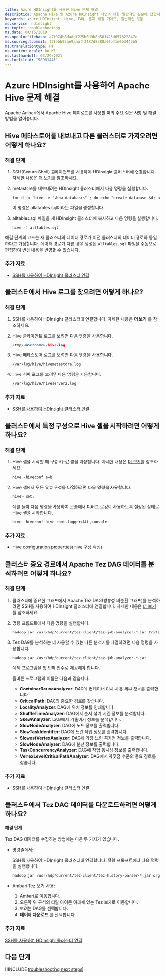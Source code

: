 ```yaml
---
title: Azure HDInsight를 사용한 Hive 문제 해결
description: Apache Hive 및 Azure HDInsight 작업에 대한 일반적인 질문에 답합니다.
keywords: Azure HDInsight, Hive, FAQ, 문제 해결 가이드, 일반적인 질문
ms.service: hdinsight
ms.topic: troubleshooting
ms.date: 08/15/2019
ms.openlocfilehash: a76974b8daddf225b0d9b8b581475d657322847e
ms.sourcegitcommit: f28ebb95ae9aaaff3f87d8388a09b41e0b3445b5
ms.translationtype: HT
ms.contentlocale: ko-KR
ms.lasthandoff: 03/29/2021
ms.locfileid: "98931448"
---
```

# <a name="troubleshoot-apache-hive-by-using-azure-hdinsight"></a>Azure HDInsight를 사용하여 Apache Hive 문제 해결

Apache Ambari에서 Apache Hive 페이로드를 사용할 때의 주요 질문 사항 및 해결 방법을 알아봅니다.

## <a name="how-do-i-export-a-hive-metastore-and-import-it-on-another-cluster"></a>Hive 메타스토어를 내보내고 다른 클러스터로 가져오려면 어떻게 하나요?

### <a name="resolution-steps"></a>해결 단계

1. SSH(Secure Shell) 클라이언트를 사용하여 HDInsight 클러스터에 연결합니다. 자세한 내용은 [더 보기](#additional-reading-end)를 참조하세요.

2. metastore를 내보내려는 HDInsight 클러스터에서 다음 명령을 실행합니다.

    ```apache
    for d in `hive -e "show databases"`; do echo "create database $d; use $d;" >> alltables.sql ; for t in `hive --database $d -e "show tables"` ; do ddl=`hive --database $d -e "show create table $t"`; echo "$ddl ;" >> alltables.sql ; echo "$ddl" | grep -q "PARTITIONED\s*BY" && echo "MSCK REPAIR TABLE $t ;" >> alltables.sql ; done; done
    ```

   이 명령은 allatables.sql이라는 파일을 생성합니다.

3. alltables.sql 파일을 새 HDInsight 클러스터에 복사하고 다음 명령을 실행합니다.

    ```apache
    hive -f alltables.sql
    ```

해결 단계의 코드는 새 클러스터의 데이터 경로가 이전 클러스터의 데이터 경로와 동일하다고 가정합니다. 데이터 경로가 다른 경우 생성된 `alltables.sql` 파일을 수동으로 편집하여 변경 내용을 반영할 수 있습니다.

### <a name="additional-reading"></a>추가 자료

- [SSH를 사용하여 HDInsight 클러스터 연결](hdinsight-hadoop-linux-use-ssh-unix.md)

## <a name="how-do-i-locate-hive-logs-on-a-cluster"></a>클러스터에서 Hive 로그를 찾으려면 어떻게 하나요?

### <a name="resolution-steps"></a>해결 단계

1. SSH를 사용하여 HDInsight 클러스터에 연결합니다. 자세한 내용은 **더 보기** 를 참조하세요.

2. Hive 클라이언트 로그를 보려면 다음 명령을 사용합니다.

   ```apache
   /tmp/<username>/hive.log
   ```

3. Hive 메타스토어 로그를 보려면 다음 명령을 사용합니다.

   ```apache
   /var/log/hive/hivemetastore.log
   ```

4. Hive 서버 로그를 보려면 다음 명령을 사용합니다.

   ```apache
   /var/log/hive/hiveserver2.log
   ```

### <a name="additional-reading"></a>추가 자료

- [SSH를 사용하여 HDInsight 클러스터 연결](hdinsight-hadoop-linux-use-ssh-unix.md)

## <a name="how-do-i-launch-the-hive-shell-with-specific-configurations-on-a-cluster"></a>클러스터에서 특정 구성으로 Hive 셸을 시작하려면 어떻게 하나요?

### <a name="resolution-steps"></a>해결 단계

1. Hive 셸을 시작할 때 구성 키-값 쌍을 지정합니다. 자세한 내용은 [더 보기](#additional-reading-end)를 참조하세요.

   ```apache
   hive -hiveconf a=b
   ```

2. Hive 셸에서 모든 유효 구성을 나열하려면 다음 명령을 사용합니다.

   ```apache
   hive> set;
   ```

   예를 들어 다음 명령을 사용하여 콘솔에서 디버그 로깅이 사용하도록 설정된 상태로 Hive 셸을 시작합니다.

   ```apache
   hive -hiveconf hive.root.logger=ALL,console
   ```

### <a name="additional-reading"></a>추가 자료

- [Hive configuration properties](https://cwiki.apache.org/confluence/display/Hive/Configuration+Properties)(Hive 구성 속성)

## <a name="how-do-i-analyze-apache-tez-dag-data-on-a-cluster-critical-path"></a><a name="how-do-i-analyze-tez-dag-data-on-a-cluster-critical-path"></a>클러스터 중요 경로에서 Apache Tez DAG 데이터를 분석하려면 어떻게 하나요?

### <a name="resolution-steps"></a>해결 단계

1. 클러스터에 중요한 그래프에서 Apache Tez DAG(방향성 비순환 그래프)를 분석하려면 SSH를 사용하여 HDInsight 클러스터에 연결합니다. 자세한 내용은 [더 보기](#additional-reading-end)를 참조하세요.

2. 명령 프롬프트에서 다음 명령을 실행합니다.

   ```apache
   hadoop jar /usr/hdp/current/tez-client/tez-job-analyzer-*.jar CriticalPath --saveResults --dagId <DagId> --eventFileName <DagData.zip> 
   ```

3. Tez DAG를 분석하는 데 사용할 수 있는 다른 분석기를 나열하려면 다음 명령을 사용합니다.

   ```apache
   hadoop jar /usr/hdp/current/tez-client/tez-job-analyzer-*.jar
   ```

   예제 프로그램을 첫 번째 인수로 제공해야 합니다.

   올바른 프로그램의 이름은 다음과 같습니다.
    - **ContainerReuseAnalyzer**: DAG에 컨테이너 다시 사용 세부 정보를 출력합니다.
    - **CriticalPath**: DAG의 중요한 경로를 찾습니다.
    - **LocalityAnalyzer**: DAG에 위치 정보를 인쇄합니다.
    - **ShuffleTimeAnalyzer**: DAG에서 순서 섞기 시간 정보를 분석합니다.
    - **SkewAnalyzer**: DAG에서 기울이기 정보를 분석합니다.
    - **SlowNodeAnalyzer**: DAG에 노드 정보를 출력합니다.
    - **SlowTaskIdentifier**: DAG에 느린 작업 정보를 출력합니다.
    - **SlowestVertexAnalyzer**: DAG에 가장 느린 꼭지점 정보를 출력합니다.
    - **SlowNodeAnalyzer**: DAG에 분산 정보를 출력합니다.
    - **TaskConcurrencyAnalyzer**: DAG에 작업 동시성 정보를 출력합니다.
    - **VertexLevelCriticalPathAnalyzer**: DAG에서 꼭짓점 수준의 중요 경로를 찾습니다.

### <a name="additional-reading"></a>추가 자료

- [SSH를 사용하여 HDInsight 클러스터 연결](hdinsight-hadoop-linux-use-ssh-unix.md)

## <a name="how-do-i-download-tez-dag-data-from-a-cluster"></a>클러스터에서 Tez DAG 데이터를 다운로드하려면 어떻게 하나요?

#### <a name="resolution-steps"></a>해결 단계

Tez DAG 데이터를 수집하는 방법에는 다음 두 가지가 있습니다.

- 명령줄에서:

    SSH를 사용하여 HDInsight 클러스터에 연결합니다. 명령 프롬프트에서 다음 명령을 실행합니다.

  ```apache
  hadoop jar /usr/hdp/current/tez-client/tez-history-parser-*.jar org.apache.tez.history.ATSImportTool -downloadDir . -dagId <DagId>
  ```

- Ambari Tez 보기 사용:

  1. Ambari로 이동합니다.
  2. 오른쪽 위 구석의 타일 아이콘 아래에 있는 Tez 보기로 이동합니다.
  3. 보려는 DAG를 선택합니다.
  4. **데이터 다운로드** 를 선택합니다.

### <a name="additional-reading"></a><a name="additional-reading-end"></a>추가 자료

[SSH를 사용하여 HDInsight 클러스터 연결](hdinsight-hadoop-linux-use-ssh-unix.md)

## <a name="next-steps"></a>다음 단계

[!INCLUDE [troubleshooting next steps](../../includes/hdinsight-troubleshooting-next-steps.md)]